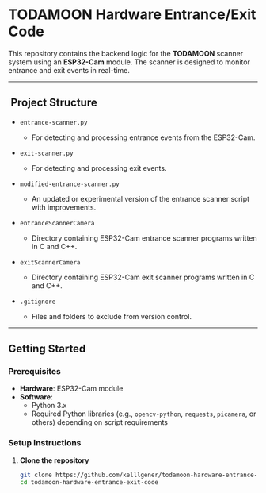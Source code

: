 # TODAMOON Hardware Entrance/Exit Code

This repository contains the backend logic for the **TODAMOON** scanner system using an **ESP32-Cam** module. The scanner is designed to monitor entrance and exit events in real-time.

---

## ​ Project Structure

- `entrance-scanner.py`  
  - For detecting and processing entrance events from the ESP32-Cam.

- `exit-scanner.py`  
  - For detecting and processing exit events.

- `modified-entrance-scanner.py`  
  - An updated or experimental version of the entrance scanner script with improvements.
 
- `entranceScannerCamera`  
  - Directory containing ESP32-Cam entrance scanner programs written in C and C++.

- `exitScannerCamera`  
  - Directory containing ESP32-Cam exit scanner programs written in C and C++.

- `.gitignore`  
  - Files and folders to exclude from version control.

---

##  Getting Started

### Prerequisites

- **Hardware**: ESP32-Cam module
- **Software**:
  - Python 3.x
  - Required Python libraries (e.g., `opencv-python`, `requests`, `picamera`, or others) depending on script requirements

### Setup Instructions

1. **Clone the repository**  
   ```bash
   git clone https://github.com/kelllgener/todamoon-hardware-entrance-exit-code.git
   cd todamoon-hardware-entrance-exit-code
